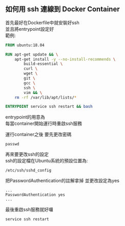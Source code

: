 ## 如何用 ssh 連線到 Docker Container


首先最好在Dockerfile中就安裝好ssh
<br>
並且將entrypoint設定好
<br>
範例:
```Dockerfile
FROM ubuntu:18.04

RUN apt-get update && \
    apt-get install -y --no-install-recommends \
        build-essential \
        curl \
        wget \
        git \
        gcc \
		ssh \
	    vim && \
    rm -rf /var/lib/apt/lists/*

ENTRYPOINT service ssh restart && bash
```
entrypoint的用意為
<br>
每當container開始運行時重啟ssh服務


運行container之後 要先更改密碼
```shell
passwd
```
再來要更改ssh的設定
<br>
ssh的設定檔在Ubuntu系統的預設位置為:
<br>
```shell
/etc/ssh/sshd_config
```
把PasswordAuthentication的註解拿掉 並更改設定為yes
```vim
...
PasswordAuthentication yes
...
```
最後重啟ssh服務就好囉
```shell
service ssh restart
```